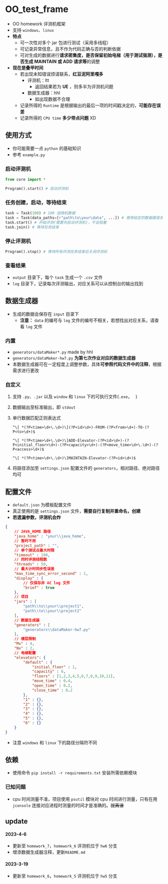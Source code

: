 # OO_test_frame

- OO homework 评测机框架
- 支持 `windows`、`linux`
- **特点**
  - 可一次性对多个 jar 包进行测试（采用多线程）
  - 可记录异常信息，且不作为代码正确与否的判断依据
  - 可对生成的数据进行**请求密集度，是否保留初始电梯（用于测试强测），是否生成 MAINTAIN 或 ADD 请求等**的调整
- **现在是叠甲时间**
  - 若出现未知错误烦请联系，**红豆泥阿里嘎多**
    - 评测机：ltt
      - 返回结果若为 **UE** ，则多半为评测机问题
    - 数据生成器：hhl
      - 如出现数据不合理
  - 记录所得的 `Runtime` 是根据输出的最后一项的时间戳决定的，**可能存在误差**
  - 记录所得的 `CPU time` **多少带点问题** XD

## 使用方式

- 你可能需要一点 `python` 的基础知识
- 参考 `example.py`

### 启动评测机

```python
from core import *

Program().start() # 启动评测机
```

### 任务创建，启动，等待结束

```python
task = Task(100) # 100 组随机数据
task = Task(data_paths=[r"path\to\your\data", ...]) # 使用给定的数据路径测试
task.start() # 开始评测(需要先启动评测机)，不会阻塞
task.join() # 等待任务结束
```

### 停止评测机

```python
Program().stop() # 等待所有评测任务结束后关闭评测机
```

### 查看结果

- `output` 目录下，每个 `task` 生成一个 `.csv` 文件
- `log` 目录下，记录每次评测输出，对应关系可以从控制台的输出找到

## 数据生成器

- 生成的数据会保存在 `input` 目录下
  - **注意：** `data` 的编号与 `log` 文件的编号不相关，若想找出对应关系，请查看 `log` 文件

### 内置

- `generators/dataMaker*.py`  made by hhl
- `generators/dataMaker-hw7.py`  **为第七次作业对应的数据生成器**
- 本数据生成器可在一定程度上调整参数，具体**可参照代码文件中的注释**，根据需求进行更改

### 自定义

1. 支持 `.py`、`.jar` 以及 `window` 和 `linux` 下的可执行文件(`.exe`，` ` )

2. 数据输出至标准输出，即 `stdout`

3. 单行数据匹配正则表达式 

   `^\[ *(?P<time>\d+\.\d+)\](?P<id>\d+)-FROM-(?P<from>\d+)-TO-(?P<to>\d+)$`

   `^\[ *(?P<time>\d+\.\d+)\]ADD-Elevator-(?P<id>\d+)-(?P<initial_floor>\d+)-(?P<capacity>\d+)-(?P<move_time>\d+\.\d+)-(?P<access>\d+)$`

   `^\[ *(?P<time>\d+\.\d+)\]MAINTAIN-Elevator-(?P<id>\d+)$`

4. 将路径添加至 `settings.json` 配置文件的 `generators`，相对路径、绝对路径均可

## 配置文件

- `default.json` 为模板配置文件
- 真正使用的是 `settings.json` 文件，**需要自行复制并重命名，创建**
- **若遗漏参数，评测机会炸**

```json
{
    // JAVA_HOME 路径
    "java_home" : "your\\java_home",
    // 暂时不用
    "project_path" : "",
    // 单个测试点最大时限
    "timeout" : 100,
    // 同时评测线程数
    "threads" : 50,
    // 最大计时同步性误差
    "max_time_sync_error_second" : 1,
    "display" : {
        // 仅保存非 AC log 文件
        "brief" : true
    },
    // 项目
    "jars" : [
        "path\\to\\your\\project1",
        "path\\to\\your\\project2"
    ],
    // 数据生成器
    "generators" : [
        "generators\\dataMaker-hw7.py"
    ],
    // 楼层限制
    "Mx" : 4,
    "Nx" : 2,
    // 电梯配置
    "elevators": {
        "default" : {
            "initial_floor" : 1,
            "capacity" : 6,
            "floors" : [1,2,3,4,5,6,7,8,9,10,11],
            "move_time" : 0.4,
            "open_time" : 0.2,
            "close_time" : 0.2
        },
        "1" : {},
        "2" : {},
        "3" : {},
        "4" : {},
        "5" : {},
        "6" : {}
    }
}
```

- 注意 `windows` 和 `linux` 下的路径分隔符不同

## 依赖

- 使用命令 `pip install -r requirements.txt` 安装所需依赖模块

### 已知问题

- cpu 时间测量不准，项目使用 `psutil` 模块对 cpu 时间进行测量，只有在用 `jconsole` 连接对应进程时测量的时间才是准确的。~~就离谱~~

## update

#### 2023-4-6

- 更新至 `homework_7`，`homework_6` 评测机位于 `hw6` 分支
- 增添数据生成器注释，更新`README.md`

#### 2023-3-19

- 更新至 `homework_6`，`homework_5` 评测机位于 `hw5` 分支